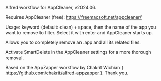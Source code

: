 Alfred workflow for AppCleaner, v2024.06.

Requires AppCleaner (free): https://freemacsoft.net/appcleaner/

Usage: keyword (default: clean) + space, then the name of the app you want to remove to filter. Select it with enter and AppCleaner starts up.

Allows you to completely remove an .app and all its related files.

Activate SmartDelete in the AppCleaner settings for a more thorough removal.

Based on the AppZapper workflow by Chakrit Wichian ( https://github.com/chakrit/alfred-appzapper ). Thank you.



